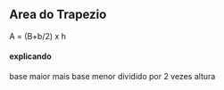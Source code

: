 ## Area do Trapezio

A = (B+b/2) x h

#### explicando

base maior mais base menor dividido por 2 vezes altura